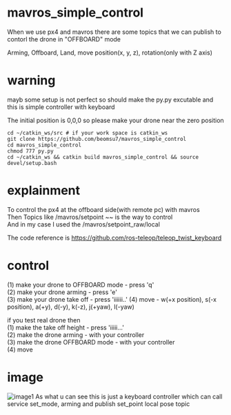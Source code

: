 # mavros_simple_control

When we use px4 and mavros there are some topics that we can publish to contorl the drone  in "OFFBOARD" mode

Arming, Offboard, Land, move position(x, y, z), rotation(only with Z axis)

# warning
mayb some setup is not perfect so
should make the py.py excutable
and this is simple controller with keyboard

The initial position is 0,0,0 so please make your drone near the zero position
```
cd ~/catkin_ws/src # if your work space is catkin_ws
git clone https://github.com/beomsu7/mavros_simple_control
cd mavros_simple_control
chmod 777 py.py
cd ~/catkin_ws && catkin build mavros_simple_control && source devel/setup.bash
```
# explainment
To control the px4 at the offboard side(with remote pc) with mavros   
Then Topics like /mavros/setpoint ~~  is the way to control   
And in my case I used the /mavros/setpoint_raw/local   

The code reference is https://github.com/ros-teleop/teleop_twist_keyboard

# control
(1) make your drone to OFFBOARD mode - press 'q'   
(2) make your drone arming           - press 'e'   
(3) make your drone take off         - press 'iiiiii..'
(4) move                             - w(+x position), s(-x position), a(+y), d(-y), k(-z), j(+yaw), l(-yaw)   

if you test real drone then   
(1) make the take off height         - press 'iiiii...'   
(2) make the drone arming            - with your controller   
(3) make the drone OFFBOARD mode     - with your controller   
(4) move   
# image
![image1](https://user-images.githubusercontent.com/72853382/99606499-37af0f00-2a4d-11eb-892a-a3bf923be681.png)
As what u can see this is just a keyboard controller which can call service set_mode, arming and publish set_point local pose topic

